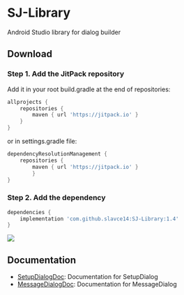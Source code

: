 # SJ-Library
Android Studio library for dialog builder

## Download
### Step 1. Add the JitPack repository 
Add it in your root build.gradle at the end of repositories:
```gradle
allprojects {
	repositories {
		maven { url 'https://jitpack.io' }
	}
}
```
or in settings.gradle file:

```gradle
dependencyResolutionManagement {
	repositories {
		maven { url 'https://jitpack.io' }
    	}
}
```

### Step 2. Add the dependency
```gradle
dependencies {
	implementation 'com.github.slavce14:SJ-Library:1.4'
}
```
[![](https://jitpack.io/v/slavce14/SJ-Library.svg)](https://jitpack.io/#slavce14/SJ-Library)
## Documentation
* [SetupDialogDoc](https://github.com/SlaVcE14/SJ-Library/blob/master/SJDialog/SetupDialogDoc.md): Documentation for SetupDialog
* [MessageDialogDoc](https://github.com/SlaVcE14/SJ-Library/blob/master/SJDialog/MessageDialogDoc.md): Documentation for MessageDialog
